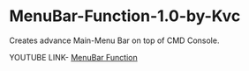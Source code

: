 # MenuBar-Function-1.0-by-Kvc
Creates advance Main-Menu Bar on top of CMD Console.

YOUTUBE LINK- [MenuBar Function](https://www.youtube.com/watch?v=M4c32wPbY50)

